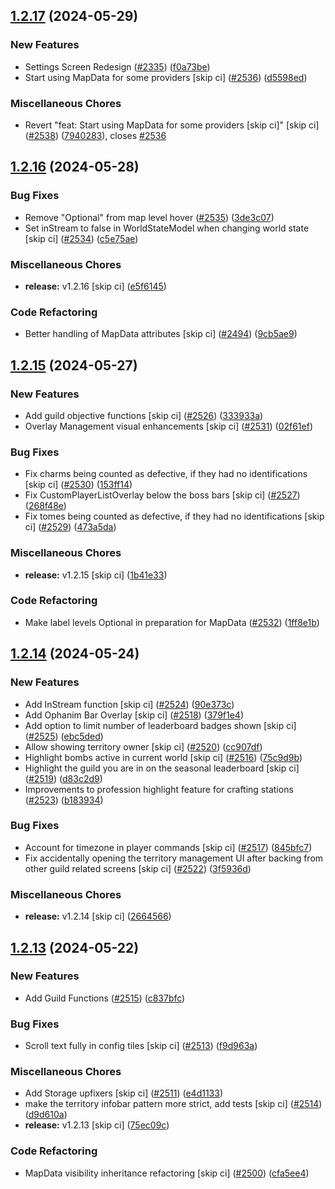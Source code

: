 ## [1.2.17](https://github.com/Wynntils/Artemis/compare/v1.2.16...v1.2.17) (2024-05-29)


### New Features

* Settings Screen Redesign ([#2335](https://github.com/Wynntils/Artemis/issues/2335)) ([f0a73be](https://github.com/Wynntils/Artemis/commit/f0a73be93fe14f576b7242bdb0fd759521645dd9))
* Start using MapData for some providers [skip ci] ([#2536](https://github.com/Wynntils/Artemis/issues/2536)) ([d5598ed](https://github.com/Wynntils/Artemis/commit/d5598edaac6d0a5d04db4cc5e4c9c7a19a6c5f7b))


### Miscellaneous Chores

* Revert "feat: Start using MapData for some providers [skip ci]" [skip ci] ([#2538](https://github.com/Wynntils/Artemis/issues/2538)) ([7940283](https://github.com/Wynntils/Artemis/commit/794028369a209b1b9ca9ff175021bda599c71033)), closes [#2536](https://github.com/Wynntils/Artemis/issues/2536)

## [1.2.16](https://github.com/Wynntils/Artemis/compare/v1.2.15...v1.2.16) (2024-05-28)


### Bug Fixes

* Remove "Optional" from map level hover ([#2535](https://github.com/Wynntils/Artemis/issues/2535)) ([3de3c07](https://github.com/Wynntils/Artemis/commit/3de3c0785ea10d9f8f01f0c0ef18959072638043))
* Set inStream to false in WorldStateModel when changing world state [skip ci] ([#2534](https://github.com/Wynntils/Artemis/issues/2534)) ([c5e75ae](https://github.com/Wynntils/Artemis/commit/c5e75ae06256201da72a3e6dfe625980e4f877fb))


### Miscellaneous Chores

* **release:** v1.2.16 [skip ci] ([e5f6145](https://github.com/Wynntils/Artemis/commit/e5f61452bf09b45a024dca1f12e297e299fb6cd3))


### Code Refactoring

* Better handling of MapData attributes [skip ci] ([#2494](https://github.com/Wynntils/Artemis/issues/2494)) ([9cb5ae9](https://github.com/Wynntils/Artemis/commit/9cb5ae970a00b3eebbaed6cb9c7303ef51506a4d))

## [1.2.15](https://github.com/Wynntils/Artemis/compare/v1.2.14...v1.2.15) (2024-05-27)


### New Features

* Add guild objective functions [skip ci] ([#2526](https://github.com/Wynntils/Artemis/issues/2526)) ([333933a](https://github.com/Wynntils/Artemis/commit/333933a5135b96035b7afffc46fa215b6f2fafbd))
* Overlay Management visual enhancements [skip ci] ([#2531](https://github.com/Wynntils/Artemis/issues/2531)) ([02f61ef](https://github.com/Wynntils/Artemis/commit/02f61ef82d15a2b2733885a8626916a4e6620448))


### Bug Fixes

* Fix charms being counted as defective, if they had no identifications [skip ci] ([#2530](https://github.com/Wynntils/Artemis/issues/2530)) ([153ff14](https://github.com/Wynntils/Artemis/commit/153ff1438cd63f5a7eb064e7cd278cbcd6e8a170))
* Fix CustomPlayerListOverlay below the boss bars [skip ci] ([#2527](https://github.com/Wynntils/Artemis/issues/2527)) ([268f48e](https://github.com/Wynntils/Artemis/commit/268f48e3565acdc0df0b34ec8db2dec32a060a8b))
* Fix tomes being counted as defective, if they had no identifications [skip ci] ([#2529](https://github.com/Wynntils/Artemis/issues/2529)) ([473a5da](https://github.com/Wynntils/Artemis/commit/473a5daf601e7011eddfbc6d00c3e005148cb385))


### Miscellaneous Chores

* **release:** v1.2.15 [skip ci] ([1b41e33](https://github.com/Wynntils/Artemis/commit/1b41e33c2093f08a100a0c77357df3f8c3378c87))


### Code Refactoring

* Make label levels Optional<Integer> in preparation for MapData ([#2532](https://github.com/Wynntils/Artemis/issues/2532)) ([1ff8e1b](https://github.com/Wynntils/Artemis/commit/1ff8e1bb2335ea42d7c1b343a3b55df8f2daf1fe))

## [1.2.14](https://github.com/Wynntils/Artemis/compare/v1.2.13...v1.2.14) (2024-05-24)


### New Features

* Add InStream function [skip ci] ([#2524](https://github.com/Wynntils/Artemis/issues/2524)) ([90e373c](https://github.com/Wynntils/Artemis/commit/90e373cbd32864469613012488bc73103662619e))
* Add Ophanim Bar Overlay [skip ci] ([#2518](https://github.com/Wynntils/Artemis/issues/2518)) ([379f1e4](https://github.com/Wynntils/Artemis/commit/379f1e42f5f0e0ed9b3242087d2b45665338de3a))
* Add option to limit number of leaderboard badges shown [skip ci] ([#2525](https://github.com/Wynntils/Artemis/issues/2525)) ([ebc5ded](https://github.com/Wynntils/Artemis/commit/ebc5deda26933beae11c8a2a832a9406257109ac))
* Allow showing territory owner [skip ci] ([#2520](https://github.com/Wynntils/Artemis/issues/2520)) ([cc907df](https://github.com/Wynntils/Artemis/commit/cc907df63406f71ba302ab509c688076ff5fa3b8))
* Highlight bombs active in current world [skip ci] ([#2516](https://github.com/Wynntils/Artemis/issues/2516)) ([75c9d9b](https://github.com/Wynntils/Artemis/commit/75c9d9b1cee9c9eff9baa4e35e9d2cb8d9c1f5f0))
* Highlight the guild you are in on the seasonal leaderboard [skip ci] ([#2519](https://github.com/Wynntils/Artemis/issues/2519)) ([d83c2d9](https://github.com/Wynntils/Artemis/commit/d83c2d94fd3875b86361bd0790e565c4d45bfe85))
* Improvements to profession highlight feature for crafting stations ([#2523](https://github.com/Wynntils/Artemis/issues/2523)) ([b183934](https://github.com/Wynntils/Artemis/commit/b183934281ea03a224e957562e7fc665857eb009))


### Bug Fixes

* Account for timezone in player commands [skip ci] ([#2517](https://github.com/Wynntils/Artemis/issues/2517)) ([845bfc7](https://github.com/Wynntils/Artemis/commit/845bfc7754527973234c282f120fad76d9562b59))
* Fix accidentally opening the territory management UI after backing from other guild related screens [skip ci] ([#2522](https://github.com/Wynntils/Artemis/issues/2522)) ([3f5936d](https://github.com/Wynntils/Artemis/commit/3f5936d19a243a4a3c34cc1f943d981185395fb0))


### Miscellaneous Chores

* **release:** v1.2.14 [skip ci] ([2664566](https://github.com/Wynntils/Artemis/commit/2664566af53f963386b4cd5c693a13c76465e626))

## [1.2.13](https://github.com/Wynntils/Artemis/compare/v1.2.12...v1.2.13) (2024-05-22)


### New Features

* Add Guild Functions ([#2515](https://github.com/Wynntils/Artemis/issues/2515)) ([c837bfc](https://github.com/Wynntils/Artemis/commit/c837bfca678b7f83f4e36234ae9128d54b6cb8a3))


### Bug Fixes

* Scroll text fully in config tiles [skip ci] ([#2513](https://github.com/Wynntils/Artemis/issues/2513)) ([f9d963a](https://github.com/Wynntils/Artemis/commit/f9d963abec0d127a674d70c1acdede0b55430c4f))


### Miscellaneous Chores

* Add Storage upfixers [skip ci] ([#2511](https://github.com/Wynntils/Artemis/issues/2511)) ([e4d1133](https://github.com/Wynntils/Artemis/commit/e4d1133c937d79713a6fe067703f2654f6410697))
* make the territory infobar pattern more strict, add tests [skip ci] ([#2514](https://github.com/Wynntils/Artemis/issues/2514)) ([d9d610a](https://github.com/Wynntils/Artemis/commit/d9d610aaa63261901d4532f4d12232164cb9d135))
* **release:** v1.2.13 [skip ci] ([75ec09c](https://github.com/Wynntils/Artemis/commit/75ec09c50db62e94e6700b4705fe51226617ceb7))


### Code Refactoring

* MapData visibility inheritance refactoring [skip ci] ([#2500](https://github.com/Wynntils/Artemis/issues/2500)) ([cfa5ee4](https://github.com/Wynntils/Artemis/commit/cfa5ee4e77491f3ec95008cbfea7f0e4bfdbdc57))

